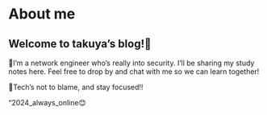 # About me

## Welcome to takuya’s blog!👀

🌈I’m a network engineer who’s really into security. I’ll be sharing my study notes here. Feel free to drop by and chat with me so we can learn together!

👻Tech’s not to blame, and stay focused!!

“2024_always_online😊